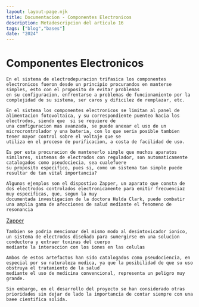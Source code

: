 ```yaml
---
layout: layout-page.njk
title: Documentacion - Componentes Electronicos
description: Metadescripcion del articulo 16
tags: ["blog","bases"]
date: "2024"
---
```


# Componentes Electronicos
    En el sistema de electrodepuracion trifasica los componentes electronicos fueron desde un principio procurandos en manterse simples, esto con el proposito de evitar problemas
    en su configuracion, enfrentarse a problemas de funcionamiento por la complejidad de su sistema, ser caros y dificilez de remplazar, etc. 

    En el sistema los componentes electronicos se limitan al panel de alimentacion fotovoltaica, y su correspondiente puenteo hacia los electrodos, siendo que  si se requiere de 
    una comfiguracion mas avanzada, se puede anexar el uso de un microcrontrolador y una bateria, con lo que seria posible tambien tener mayor control sobre el voltaje que se 
    utiliza en el proceso de purificacion, a costa de facilidad de uso.

    Es por esta procuracion de mantenerlo simple que muchos aparatos similares, sistemas de electrodos con regulador, son automaticamente catalogados como pseudociecia, sea cualefuere 
    su proposito especifico, pues si, como un sistema tan simple puede resultar de tan vital importancia? 

    Algunos ejemplos son el dispostivo Zapper, un aparato que consta de dos electrodos controlados electronicamente para emitir frecuenciaz muy especificas, que, segun la muy 
    documentada investigacion de la doctora Hulda Clark, puede combatir una amplia gama de afecciones de salud mediante el fenomeno de resonancia 
[Zapper](https://www.huldaclark.com/the-frequency-generation.pdf)

    Tambien se podria mencionar del mismo modo al desintoxicador ionico, un sistema de electrodos diseñado para sumergirse en una solucion conductora y extraer toxinas del cuerpo 
    mediante la interaccion con los iones en las celulas 

    Ambos de estos artefactos han sido catalogados como pseudociencia, en especial por su naturaleza medica, ya que la posibilidad de que su uso obstruya el tratamiento de la salud
    mediante el uso de medicina convencional, representa un peligro muy grande.

    Sin embargo, en el desarrollo del proyecto se han considerado otras prioridades sin dejar de lado la importancia de contar siempre con una baee cientifica solida.